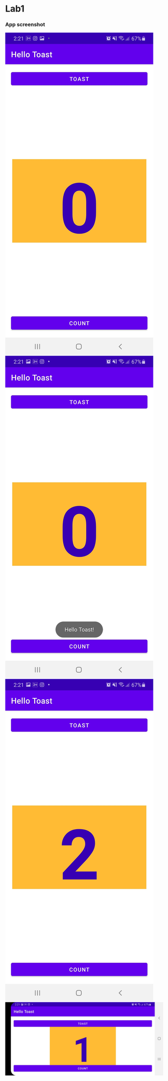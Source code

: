 # Lab1 
### App screenshot
![](./overview(portrait).jpg)
![](./Toast.jpg)
![](./Count.jpg)
![](./landscape.jpg)
